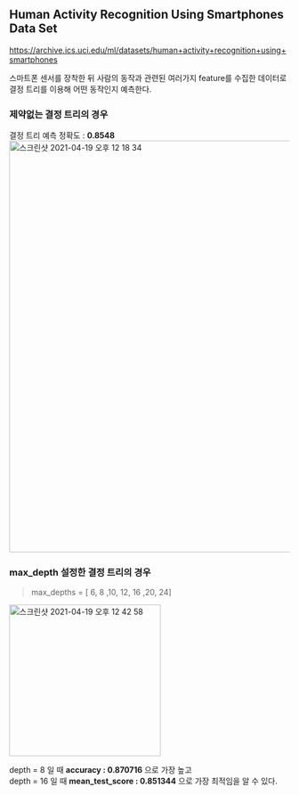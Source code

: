 <h2>Human Activity Recognition Using Smartphones Data Set</h2>

https://archive.ics.uci.edu/ml/datasets/human+activity+recognition+using+smartphones

스마트폰 센서를 장착한 뒤 사람의 동작과 관련된 여러가지 feature를 수집한 데이터로<br>
결정 트리를 이용해 어떤 동작인지 예측한다.<br>

<h3>제약없는 결정 트리의 경우</h3>

결정 트리 예측 정확도 : **0.8548**<br>
<img width="739" alt="스크린샷 2021-04-19 오후 12 18 34" src="https://user-images.githubusercontent.com/54436228/115177788-e776ce80-a10a-11eb-90f6-5f0092591a66.png">

<h3>max_depth 설정한 결정 트리의 경우</h3>

> max_depths = [ 6, 8 ,10, 12, 16 ,20, 24]
<img width="272" alt="스크린샷 2021-04-19 오후 12 42 58" src="https://user-images.githubusercontent.com/54436228/115178988-53f2cd00-a10d-11eb-9cf2-9425eb339152.png">

depth = 8 일 때 **accuracy : 0.870716** 으로 가장 높고<br>
depth = 16 일 때 **mean_test_score : 0.851344** 으로 가장 최적임을 알 수 있다.<br>
